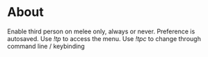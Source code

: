 # About

Enable third person on melee only, always or never. Preference is autosaved.
Use *!tp* to access the menu.
Use *!tpc* to change through command line / keybinding


